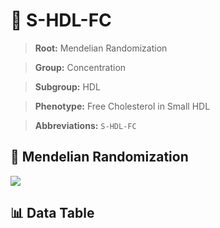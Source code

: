 # 🧪 S-HDL-FC

> **Root:** Mendelian Randomization

> **Group:** Concentration  

> **Subgroup:** HDL

> **Phenotype:** Free Cholesterol in Small HDL  

> **Abbreviations:** `S-HDL-FC`

## 🧬 Mendelian Randomization  

<img src="/MR/Figures/Inverse/S-HDL-FC.png"/>


## 📊 Data Table


<CsvTableMRI src="/MR/Data/Inverse/S-HDL-FC.csv"/>
